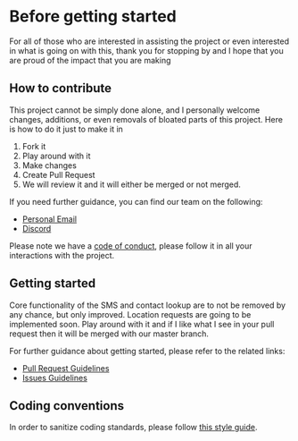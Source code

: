 # Before getting started

For all of those who are interested in assisting the project or even interested in what is going on with this, thank you for stopping by and I hope that you are proud of the impact that you are making

## How to contribute

This project cannot be simply done alone, and I personally welcome changes, additions, or even removals of bloated parts of this project. Here is how to do it just to make it in

1. Fork it 
2. Play around with it
3. Make changes
4. Create Pull Request
5. We will review it and it will either be merged or not merged.

If you need further guidance, you can find our team on the following:

* [Personal Email](garrettsummerfi3ld@gmail.com)
* [Discord](https://discord.gg/fXD8Pd)

Please note we have a [code of conduct](CODE_OF_CONDUCT.md), please follow it in all your interactions with the project.

## Getting started

Core functionality of the SMS and contact lookup are to not be removed by any chance, but only improved. Location requests are going to be implemented soon. Play around with it and if I like what I see in your pull request then it will be merged with our master branch.

For further guidance about getting started, please refer to the related links:

* [Pull Request Guidelines](PULL_REQUEST_TEMPLATE.md)
* [Issues Guidelines](ISSUE_TEMPLATE.md)

## Coding conventions

In order to sanitize coding standards, please follow [this style guide](https://google.github.io/styleguide/javaguide.html).

